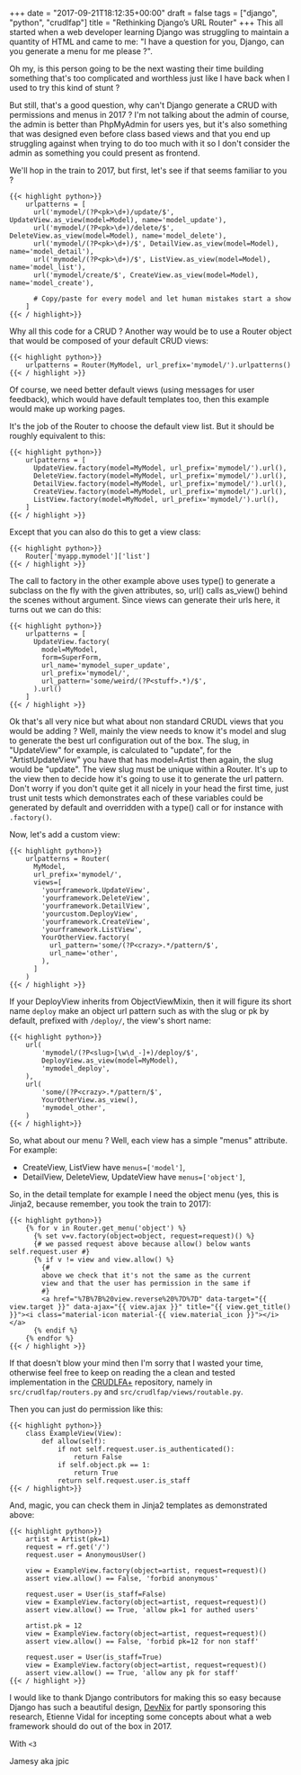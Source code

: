 +++
date = "2017-09-21T18:12:35+00:00"
draft = false
tags = ["django", "python", "crudlfap"]
title = "Rethinking Django’s URL Router"
+++
This all started when a web developer learning Django was struggling to maintain a quantity of HTML and came to me: "I have a question for you, Django, can you generate a menu for me please ?".

Oh my, is this person going to be the next wasting their time building something that's too complicated and worthless just like I have back when I used to try this kind of stunt ?

But still, that's a good question, why can't Django generate a CRUD with permissions and menus in 2017 ? I'm not talking about the admin of course, the admin is better than PhpMyAdmin for users yes, but it's also something that was designed even before class based views and that you end up struggling against when trying to do too much with it so I don't consider the admin as something you could present as frontend.

We'll hop in the train to 2017, but first, let's see if that seems familiar to you ?

```
{{< highlight python>}}
    urlpatterns = [
      url('mymodel/(?P<pk>\d+)/update/$', UpdateView.as_view(model=Model), name='model_update'),
      url('mymodel/(?P<pk>\d+)/delete/$', DeleteView.as_view(model=Model), name='model_delete'),
      url('mymodel/(?P<pk>\d+)/$', DetailView.as_view(model=Model), name='model_detail'),
      url('mymodel/(?P<pk>\d+)/$', ListView.as_view(model=Model), name='model_list'),
      url('mymodel/create/$', CreateView.as_view(model=Model), name='model_create'),
      
      # Copy/paste for every model and let human mistakes start a show
    ]
{{< / highlight>}}
```

Why all this code for a CRUD ? Another way would be to use a Router object that would be composed of your default CRUD views:

```
{{< highlight python>}}
    urlpatterns = Router(MyModel, url_prefix='mymodel/').urlpatterns()
{{< / highlight >}}
```

Of course, we need better default views (using messages for user feedback), which would have default templates too, then this example would make up working pages. 

It's the job of the Router to choose the default view list. But it should be roughly equivalent to this:

```
{{< highlight python>}}
    urlpatterns = [
      UpdateView.factory(model=MyModel, url_prefix='mymodel/').url(),
      DeleteView.factory(model=MyModel, url_prefix='mymodel/').url(),
      DetailView.factory(model=MyModel, url_prefix='mymodel/').url(),
      CreateView.factory(model=MyModel, url_prefix='mymodel/').url(),
      ListView.factory(model=MyModel, url_prefix='mymodel/').url(),
    ]
{{< / highlight >}}  
```

Except that you can also do this to get a view class:

```
{{< highlight python>}}
    Router['myapp.mymodel']['list']
{{< / highlight >}}
```

The call to factory in the other example above uses type() to generate a subclass on the fly with the given attributes, so, url() calls as_view() behind the scenes without argument. Since views can generate their urls here, it turns out we can do this:

```
{{< highlight python>}}
    urlpatterns = [
      UpdateView.factory(
        model=MyModel, 
        form=SuperForm,
        url_name='mymodel_super_update',
        url_prefix='mymodel/',
        url_pattern='some/weird/(?P<stuff>.*)/$',
      ).url()
    ]
{{< / highlight >}}
```

Ok that's all very nice but what about non standard CRUDL views that you would be adding ? Well, mainly the view needs to know it's model and slug to generate the best url configuration out of the box. The slug, in "UpdateView" for example, is calculated to "update", for the "ArtistUpdateView" you have that has model=Artist then again, the slug would be "update". The view slug must be unique within a Router. It's up to the view then to decide how it's going to use it to generate the url pattern. Don't worry if you don't quite get it all nicely in your head the first time, just trust unit tests which demonstrates each of these variables could be generated by default and overridden with a type() call or for instance with `.factory()`.

Now, let's add a custom view:

```
{{< highlight python>}}
    urlpatterns = Router(
      MyModel,
      url_prefix='mymodel/',
      views=[
        'yourframework.UpdateView',
        'yourframework.DeleteView',
        'yourframework.DetailView',
        'yourcustom.DeployView',
        'yourframework.CreateView',
        'yourframework.ListView',
        YourOtherView.factory(
          url_pattern='some/(?P<crazy>.*/pattern/$',
          url_name='other',
        ),
      ]
    )
{{< / highlight >}}
```

If your DeployView inherits from ObjectViewMixin, then it will figure its short name ``deploy`` make an object url pattern such as with the slug or pk by default, prefixed with `/deploy/`, the view's short name:

```
{{< highlight python>}}
    url(
        'mymodel/(?P<slug>[\w\d_-]+)/deploy/$',
        DeployView.as_view(model=MyModel),
        'mymodel_deploy',
    ),
    url(
        'some/(?P<crazy>.*/pattern/$',
        YourOtherView.as_view(),
        'mymodel_other',
    )
{{< / highlight>}}
```

So, what about our menu ? Well, each view has a simple "menus" attribute. For example:
  
  - CreateView, ListView have `menus=['model']`,
  - DetailView, DeleteView, UpdateView have `menus=['object']`,

So, in the detail template for example I need the object menu (yes, this is Jinja2, because remember, you took the train to 2017):

```
{{< highlight python>}}
    {% for v in Router.get_menu('object') %}
      {% set v=v.factory(object=object, request=request)() %}
      {# we passed request above because allow() below wants self.request.user #}
      {% if v != view and view.allow() %}
        {# 
        above we check that it's not the same as the current 
        view and that the user has permission in the same if
        #}
        <a href="%7B%7B%20view.reverse%20%7D%7D" data-target="{{ view.target }}" data-ajax="{{ view.ajax }}" title="{{ view.get_title() }}"><i class="material-icon material-{{ view.material_icon }}"></i></a>
      {% endif %}
    {% endfor %}
{{< / highlight >}}
```

If that doesn't blow your mind then I'm sorry that I wasted your time, otherwise feel free to keep on reading the a clean and tested implementation in the [CRUDLFA+](https://github.com/yourlabs/crudlfap) repository, namely in `src/crudlfap/routers.py` and `src/crudlfap/views/routable.py`.

Then you can just do permission like this:

```
{{< highlight python>}}
    class ExampleView(View):
        def allow(self):
            if not self.request.user.is_authenticated():
                return False
            if self.object.pk == 1:
                return True
            return self.request.user.is_staff
{{< / highlight>}}
```

And, magic, you can check them in Jinja2 templates as demonstrated above:

```
{{< highlight python>}}
    artist = Artist(pk=1)
    request = rf.get('/')
    request.user = AnonymousUser()

    view = ExampleView.factory(object=artist, request=request)()
    assert view.allow() == False, 'forbid anonymous'

    request.user = User(is_staff=False)
    view = ExampleView.factory(object=artist, request=request)()
    assert view.allow() == True, 'allow pk=1 for authed users'

    artist.pk = 12
    view = ExampleView.factory(object=artist, request=request)()
    assert view.allow() == False, 'forbid pk=12 for non staff'

    request.user = User(is_staff=True)
    view = ExampleView.factory(object=artist, request=request)()
    assert view.allow() == True, 'allow any pk for staff'
{{< / highlight >}}
```

I would like to thank Django contributors for making this so easy because Django has such a beautiful design, [DevNix](http://devnix.fr/) for partly sponsoring this research, Etienne Vidal for incepting some concepts about what a web framework should do out of the box in 2017.

With `<3`

Jamesy aka jpic
